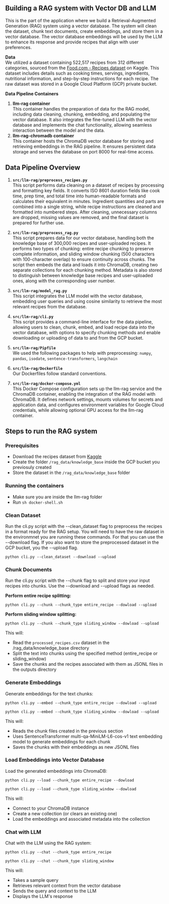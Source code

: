 ## Building a RAG system with Vector DB and LLM

This is the part of the application where we build a Retrieval-Augmented Generation (RAG) system using a vector database. The system will clean the dataset, chunk text documents, create embeddings, and store them in a vector database. The vector database embeddings will be used by the LLM to enhance its response and provide recipes that align with user preferences.

**Data** <br>
We utilized a dataset containing 522,517 recipes from 312 different categories, sourced from the [Food.com - Recipes dataset](https://www.kaggle.com/datasets/irkaal/foodcom-recipes-and-reviews) on Kaggle. This dataset includes details such as cooking times, servings, ingredients, nutritional information, and step-by-step instructions for each recipe. The raw dataset was stored in a Google Cloud Platform (GCP) private bucket.

**Data Pipeline Containers** <br>
1. <b> llm-rag container </b> <br>
   This container handles the preparation of data for the RAG model, including data cleaning, chunking, embedding, and populating the vector database. It also integrates the fine-tuned LLM with the vector database and implements the chat functionality, allowing seamless interaction between the model and the data.
2. <b> llm-rag-chromadb container </b> <br>
   This container hosts the ChromaDB vector database for storing and retrieving embeddings in the RAG pipeline. It ensures persistent data storage and serves the database on port 8000 for real-time access.

## Data Pipeline Overview

1. **`src/llm-rag/preprocess_recipes.py`** <br>
   This script performs data cleaning on a dataset of recipes by processing and formatting key fields. It converts ISO 8601 duration fields like cook time, prep time, and total time into human-readable formats and calculates their equivalent in minutes. Ingredient quantities and parts are combined into a single string, while recipe instructions are cleaned and formatted into numbered steps. After cleaning, unnecessary columns are dropped, missing values are removed, and the final dataset is prepared for further use.

2. **`src/llm-rag/preprocess_rag.py`** <br>
   This script prepares data for our vector database, handling both the knowledge base of 300,000 recipes and user-uploaded recipes. It performs two types of chunking: entire recipe chunking to preserve complete information, and sliding window chunking (500 characters with 100-character overlap) to ensure continuity across chunks. The script then embeds the data and loads it into ChromaDB, creating two separate collections for each chunking method. Metadata is also stored to distinguish between knowledge base recipes and user-uploaded ones, along with the corresponding user number.

3. **`src/llm-rag/model_rag.py`** <br>
   This script integrates the LLM model with the vector database, embedding user queries and using cosine similarity to retrieve the most relevant recipes from the database.

4. **`src/llm-rag/cli.py`** <br>
   This script provides a command-line interface for the data pipeline, allowing users to clean, chunk, embed, and load recipe data into the vector database, with options to specify chunking methods and enable downloading or uploading of data to and from the GCP bucket.

5. **`src/llm-rag/Pipfile`** <br>
   We used the following packages to help with preprocessing: `numpy`, `pandas`, `isodate`, `sentence-transformers`, `langchain`

6. **`src/llm-rag/Dockerfile`** <br>
   Our Dockerfiles follow standard conventions.

7. **`src/llm-rag/docker-compose.yml`** <br>
   This Docker Compose configuration sets up the llm-rag service and the ChromaDB container, enabling the integration of the RAG model with ChromaDB. It defines network settings, mounts volumes for secrets and application data, and configures environment variables for Google Cloud credentials, while allowing optional GPU access for the llm-rag container.

## Steps to run the RAG system

### Prerequisites
   * Download the recipes dataset from [Kaggle](https://www.kaggle.com/datasets/irkaal/foodcom-recipes-and-reviews)
   * Create the folder `/rag_data/knowledge_base` inside the GCP bucket you previosuly created
   * Store the dataset in the `/rag_data/knowledge_base` folder

### Running the containers
   * Make sure you are inside the llm-rag folder
   * Run `sh docker-shell.sh`

### Clean Dataset
   Run the cli.py script with the --clean_dataset flag to preprocess the recipes in a format ready for the RAG setup. You will need to have the raw dataset in the environmnet you are running these commands. For that you can use the --download flag. If you also want to store the preprocessed dataset in the GCP bucket, you the --upload flag.

   `python cli.py --clean_dataset --download --upload`

### Chunk Documents
   Run the cli.py script with the --chunk flag to split and store your input recipes into chunks. Use the --download and --upload flags as needed.

   <b> Perform entire recipe splitting: </b>

   `python cli.py --chunk --chunk_type entire_recipe --dowload --upload`

   <b> Perform sliding window splitting: </b>

   `python cli.py --chunk --chunk_type sliding_window --dowload --upload`

   This will: <br>
   * Read the `processed_recipes.csv` dataset in the /rag_data/knowledge_base directory
   * Split the text into chunks using the specified method (entire_recipe or sliding_window)
   * Save the chunks and the recipes associated with them as JSONL files in the outputs directory

### Generate Embeddings
   Generate embeddings for the text chunks:

   `python cli.py --embed --chunk_type entire_recipe --dowload --upload`

   `python cli.py --embed --chunk_type sliding_window --dowload --upload`

   This will: <br>
   * Reads the chunk files created in the previous section
   * Uses SentenceTransformer multi-qa-MiniLM-L6-cos-v1 text embedding model to generate embeddings for each chunk
   * Saves the chunks with their embeddings as new JSONL files

### Load Embeddings into Vector Database
   Load the generated embeddings into ChromaDB:

   `python cli.py --load --chunk_type entire_recipe --dowload`

   `python cli.py --load --chunk_type sliding_window --dowload`

   This will: <br>
   * Connect to your ChromaDB instance
   * Create a new collection (or clears an existing one)
   * Load the embeddings and associated metadata into the collection

### Chat with LLM
   Chat with the LLM using the RAG system:

   `python cli.py --chat --chunk_type entire_recipe`

   `python cli.py --chat --chunk_type sliding_window`

   This will: <br>
   * Takes a sample query
   * Retrieves relevant context from the vector database
   * Sends the query and context to the LLM
   * Displays the LLM's response
